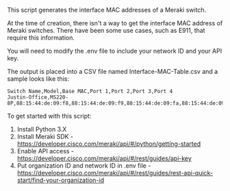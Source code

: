 This script generates the interface MAC addresses of a Meraki switch.

At the time of creation, there  isn't a way to get the interface MAC address of Meraki switches. There have been some use cases, such as E911, that require this information. 

You will need to modify the .env file to include your network ID and your API key.

The output is placed into a CSV file named Interface-MAC-Table.csv and a sample looks like this:

```
Switch Name,Model,Base MAC,Port 1,Port 2,Port 3,Port 4
Justin-Office,MS220-8P,88:15:44:de:09:f8,88:15:44:de:09:f9,88:15:44:de:09:fa,88:15:44:de:09:fb,88:15:44:de:09:fc
```

To get started with this script:
1. Install Python 3.X
2. Install Meraki SDK - https://developer.cisco.com/meraki/api/#/python/getting-started
3. Enable API access - https://developer.cisco.com/meraki/api/#/rest/guides/api-key
4. Put organization ID and network ID in .env file - https://developer.cisco.com/meraki/api/#/rest/guides/rest-api-quick-start/find-your-organization-id
